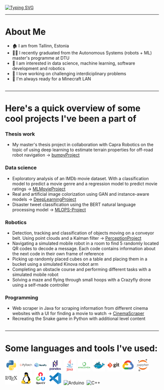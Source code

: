 <!--(### Hi there 👋) -->

[![Typing SVG](https://readme-typing-svg.herokuapp.com?font=Fira+Code&weight=600&size=31&duration=4000&color=000000&multiline=true&width=700&height=90&lines=Hi%2C+I'm+Kristin;Welcome+to+the+home+of+my+projects)](https://git.io/typing-svg)

---
# About Me
- :derelict_house: I am from Tallinn, Estonia
- :woman_student: I recently graduated from the Autonomous Systems (robots + ML) master's programme at DTU
- :robot: I am interested in data science, machine learning, software development and robotics
- :thought_balloon: I love working on challenging interdiciplinary problems
- :sheep: I'm always ready for a Minecraft LAN
<br/><br/>
---
# Here's a quick overview of some cool projects I've been a part of

### Thesis work
* My master's thesis project in collaboration with Capra Robotics on the topic of using deep learning to estimate terrain properties for off-road robot navigation -> [bumpyProject](https://github.com/kristinanett/bumpyProject)

### Data science
* Exploratory analysis of an IMDb movie dataset. With a classification model to predict a movie genre and a regression model to predict movie ratings -> [MLMovieProject](https://github.com/kristinanett/MLMovieProject)
* Real and artificial image colorization using GAN and instance-aware models -> [DeepLearningProject](https://github.com/jaschn/02456_DeepLearningProject)
* Disaster tweet classification using the BERT natural language processing model -> [MLOPS-Project](https://github.com/nielstiben/MLOPS-Project)

### Robotics
* Detection, tracking and classification of objects moving on a conveyor belt. Using point clouds and a Kalman filter -> [PerceptionProject](https://github.com/kito323/PerceptionProject)
* Navigating a simulated mobile robot in a room to find 5 randomly located QR codes to decode a message. Each code contains information about the next code in their own frame of reference
* Picking up randomly placed cubes on a table and placing them in a bucket using a simulated Kinova robot arm
* Completing an obstacle course and performing different tasks with a simulated mobile robot 
* Solving a maze and flying through small hoops with a Crazyfly drone using a self-made controller

### Programming
* Web scraper in Java for scraping information from different cinema websites with a UI for finding a movie to watch -> [CinemaScraper](https://github.com/kristinanett/CinemaScraper)
* Recreating the Snake game in Python with additional level content
<br/><br/>
---
# Some languages and tools I've used:

<div>
  
  <img src="https://github.com/devicons/devicon/blob/master/icons/python/python-original.svg" title="Python" alt="Python" width="40" height="40"/>&nbsp;
  <img src="https://github.com/devicons/devicon/blob/master/icons/pytorch/pytorch-original-wordmark.svg" title="PyTorch" alt="Pytorch" width="40" height="40"/>&nbsp;
  <img src="https://github.com/devicons/devicon/blob/master/icons/numpy/numpy-original-wordmark.svg" title="NumPy"  alt="NumPy" width="40" height="40"/>&nbsp;
  <img src="https://github.com/devicons/devicon/blob/master/icons/pandas/pandas-original-wordmark.svg" title="Pandas" alt="Pandas" width="40" height="40"/>&nbsp;
  <img src="https://github.com/devicons/devicon/blob/master/icons/java/java-original-wordmark.svg" title="Java" alt="Java" width="40" height="40"/>&nbsp;
  <img src="https://github.com/devicons/devicon/blob/master/icons/anaconda/anaconda-original-wordmark.svg" title="Anaconda" alt="Anaconda" width="40" height="40"/>&nbsp;
  <img src="https://github.com/devicons/devicon/blob/master/icons/docker/docker-original.svg" title="Docker" alt="Docker" width="40" height="40"/>&nbsp;
  <img src="https://github.com/devicons/devicon/blob/master/icons/git/git-original-wordmark.svg"  title="Git" alt="Git" width="40" height="40"/>&nbsp;
  <img src="https://github.com/devicons/devicon/blob/master/icons/googlecloud/googlecloud-original.svg" title="GCP" alt="GCP" width="40" height="40"/>&nbsp;
  <img src="https://github.com/devicons/devicon/blob/master/icons/jupyter/jupyter-original-wordmark.svg" title="Jupyter" alt="Jupyter" width="40" height="40"/>&nbsp;
  <img src="https://github.com/devicons/devicon/blob/master/icons/latex/latex-original.svg" title="Latex" alt="Latex" width="40" height="40"/>&nbsp;
  <img src="https://github.com/devicons/devicon/blob/master/icons/linux/linux-original.svg" title="Linux"  alt="Linux" width="40" height="40"/>&nbsp;
  <img src="https://github.com/devicons/devicon/blob/master/icons/opencv/opencv-original-wordmark.svg" title="OpenCV" alt="OpenCV" width="40" height="40"/>&nbsp;
  <img src="https://github.com/devicons/devicon/blob/master/icons/vscode/vscode-original.svg" title="VSCode" alt="VSCode" width="40" height="40"/>&nbsp;
  <img src="https://cdn.jsdelivr.net/gh/devicons/devicon/icons/arduino/arduino-original.svg" title="Arduino" alt="Arduino" width="40" height="40"/>&nbsp;
  <img src="https://cdn.jsdelivr.net/gh/devicons/devicon/icons/cplusplus/cplusplus-original.svg" title="C++" alt="C++" width="40" height="40"/>&nbsp;
                  
</div>
